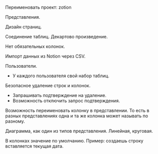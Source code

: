 Переименовать проект: zotion

Представления.

Дизайн страниц.

Соединение таблиц. Декартово произведение.

Нет обязательных колонок.

Импорт данных из Notion через CSV.

Пользователи.
- У каждого пользователя свой набор таблиц.

Безопасное удаление строк и колонок.
- Запрашивать подтверждение на удаление.
- Возможность отключить запрос подтверждения.

Возможность переименовать колонку в представлении. То есть в разных представлениях одна и та же колонка может называть по разному.

Диаграмма, как один из типов представления. Линейная, круговая.

В колонках значение по умолчанию. Пример: создаешь строку вставляется текущая дата.
